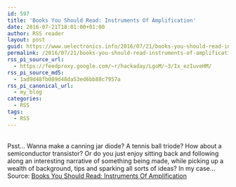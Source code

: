 ```yaml
---
id: 597
title: 'Books You Should Read: Instruments Of Amplification'
date: 2016-07-21T18:01:00+01:00
author: RSS reader
layout: post
guid: https://www.uelectronics.info/2016/07/21/books-you-should-read-instruments-of-amplification/
permalink: /2016/07/21/books-you-should-read-instruments-of-amplification/
rss_pi_source_url:
  - https://feedproxy.google.com/~r/hackaday/LgoM/~3/Ix_ezIuveHM/
rss_pi_source_md5:
  - 1ad9d48fb089d48da53ed6bb88c7957a
rss_pi_canonical_url:
  - my_blog
categories:
  - RSS
tags:
  - RSS
---
```

&#013;  
Psst… Wanna make a canning jar diode? A tennis ball triode? How about a semiconductor transistor? Or do you just enjoy sitting back and following along an interesting narrative of something being made, while picking up a wealth of background, tips and sparking all sorts of ideas? In my case…&#013;  
Source: <a href="https://feedproxy.google.com/~r/hackaday/LgoM/~3/Ix_ezIuveHM/" target="_blank">Books You Should Read: Instruments Of Amplification</a>